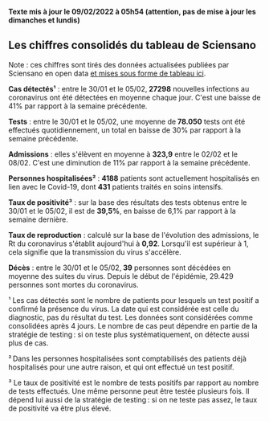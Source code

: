 <strong>Texte mis à jour le 09/02/2022 à 05h54 (attention, pas de mise à jour les dimanches et lundis)</strong><h2>Les chiffres consolidés du tableau de Sciensano</h2><p>Note : ces chiffres sont tirés des données actualisées publiées par Sciensano en open data <a href='https://datastudio.google.com/embed/u/0/reporting/c14a5cfc-cab7-4812-848c-0369173148ab/page/ZwmOB_blank'>et mises sous forme de tableau ici</a>.<p><strong>Cas détectés¹</strong> : entre le 30/01 et le 05/02,<strong> 27298</strong> nouvelles infections au coronavirus ont été détectées en moyenne chaque jour. C'est une baisse de 41% par rapport à la semaine précédente.<p><strong>Tests</strong> : entre le 30/01 et le 05/02, une moyenne de<strong> 78.050</strong> tests ont été effectués quotidiennement, un total en baisse de 30% par rapport à la semaine précédente.<p><strong>Admissions</strong> : elles s'élèvent en moyenne à <strong> 323,9</strong> entre le 02/02 et le 08/02. C'est une diminution de 11% par rapport à la semaine précédente.<p><strong>Personnes hospitalisées²</strong> : <strong>4188</strong> patients sont actuellement hospitalisés en lien avec le Covid-19, dont <strong>431</strong> patients traités en soins intensifs.<p><strong>Taux de positivité³</strong> : sur la base des résultats des tests obtenus entre le 30/01 et le 05/02, il est de <strong>39,5%</strong>, en baisse de 6,1% par rapport à la semaine dernière.<p><strong>Taux de reproduction</strong> : calculé sur la base de l'évolution des admissions, le Rt du coronavirus s'établit aujourd'hui à <strong>0,92</strong>. Lorsqu'il est supérieur à 1, cela signifie que la transmission du virus s'accélère.<p><strong>Décès</strong> : entre le 30/01 et le 05/02,<strong> 39</strong> personnes sont décédées en moyenne des suites du virus. Depuis le début de l'épidémie, 29.429 personnes sont mortes du coronavirus.<p>¹ Les cas détectés sont le nombre de patients pour lesquels un test positif a confirmé la présence du virus. La date qui est considérée est celle du diagnostic, pas du résultat du test. Les données sont considérées comme consolidées après 4 jours. Le nombre de cas peut dépendre en partie de la stratégie de testing : si on teste plus systématiquement, on détecte aussi plus de cas.<p>² Dans les personnes hospitalisées sont comptabilisés des patients déjà hospitalisés pour une autre raison, et qui ont effectué un test positif.<p>³ Le taux de positivité est le nombre de tests positifs par rapport au nombre de tests effectués. Une même personne peut être testée plusieurs fois. Il dépend lui aussi de la stratégie de testing : si on ne teste pas assez, le taux de positivité va être plus élevé.
